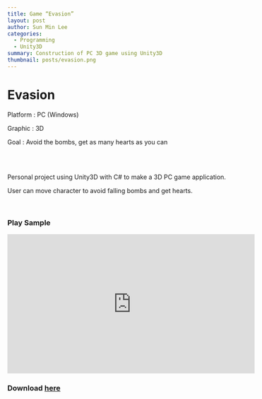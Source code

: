 ```yaml
---
title: Game “Evasion”
layout: post
author: Sun Min Lee
categories:
  - Programming
  - Unity3D
summary: Construction of PC 3D game using Unity3D
thumbnail: posts/evasion.png
---
```

<h1 class="text-center"> Evasion </h1>

<p>Platform : PC (Windows)</p>
<p>Graphic : 3D</p>
<p>Goal : Avoid the bombs, get as many hearts as you can</p>
  <br>
  <br>
<p> Personal project using Unity3D with C# to make a 3D PC game application.</p>
<p> User can move character to avoid falling bombs and get hearts.</p>
  <br>
<h3> Play Sample </h3>

<iframe width="560" height="315" src="https://www.youtube.com/embed/OoAZvcXfY0A?rel=0&amp;controls=0&amp;showinfo=0" frameborder="0" allow="autoplay; encrypted-media" allowfullscreen=""></iframe>

<br>
<h3> Download <a href="https://github.com/sunminkr/UnityProjects">here</a></h3>

